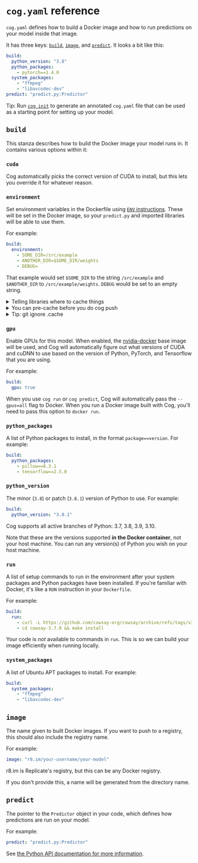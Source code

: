 # `cog.yaml` reference

`cog.yaml` defines how to build a Docker image and how to run predictions on your model inside that image.

It has three keys: [`build`](#build), [`image`](#image), and [`predict`](#predict). It looks a bit like this:

```yaml
build:
  python_version: "3.8"
  python_packages:
    - pytorch==1.4.0
  system_packages:
    - "ffmpeg"
    - "libavcodec-dev"
predict: "predict.py:Predictor"
```

Tip: Run [`cog init`](getting-started-own-model#initialization) to generate an annotated `cog.yaml` file that can be used as a starting point for setting up your model.

## `build`

This stanza describes how to build the Docker image your model runs in. It contains various options within it:

<!-- Alphabetical order, please! -->

### `cuda`

Cog automatically picks the correct version of CUDA to install, but this lets you override it for whatever reason.

### `environment`

Set environment variables in the Dockerfile using [`ENV` instructions](https://docs.docker.com/engine/reference/builder/#env).
These will be set in the Docker image, so your `predict.py` and imported libraries will be able to use them.

For example:

```yaml
build:
  environment:
    - SOME_DIR=/src/example
    - ANOTHER_DIR=$SOME_DIR/weights
    - DEBUG=
```

That example would set `$SOME_DIR` to the string `/src/example` and `$ANOTHER_DIR` to `/src/example/weights`.  `DEBUG` would be set to an empty string.

<details>
<summary>Telling libraries where to cache things</summary>

Cog already re-uses `/src/` across invocations; so, if we tell libraries to cache inside of `/src/`, the cached files will be persisted across invocations.

Caching between runs will "just work" for some libraries, including PyTorch.
This is because Cog now sets the default of `XDG_CACHE_HOME=/src/.cache`. You can override it if needed.
[PyTorch](https://pytorch.org/docs/stable/hub.html#:~:text=XDG_CACHE_HOME) and many popular libraries [such as HF](https://huggingface.co/transformers/v4.0.1/installation.html#caching-models)
support using `XDG_CACHE_HOME` to tell them where to put their cache.
(`XDG_CACHE_HOME` is part of [a standard.](https://specifications.freedesktop.org/basedir-spec/basedir-spec-latest.html#:~:text=%24XDG_CACHE_HOME%20defines%20the%20base%20directory%20relative%20to%20which%20user%2Dspecific%20non%2Dessential%20data%20files%20should%20be%20stored.%20If%20%24XDG_CACHE_HOME%20is%20either%20not%20set%20or%20empty%2C%20a%20default%20equal%20to%20%24HOME/.cache%20should%20be%20used.))
 
PyTorch users do not need to set [`TORCH_HOME`](https://pytorch.org/docs/stable/hub.html#:~:text=TORCH_HOME) because [PyTorch respects `XDG_CACHE_HOME`](https://pytorch.org/docs/stable/hub.html#:~:text=XDG_CACHE_HOME) and Cog sets `XDG_CACHE_HOME` by default. But if you want to, you can set `TORCH_HOME`, or any environment variables you want.

If you need to store additional files inside `/src/.cache`, that's easy too:

```yaml
build:
  environment:
    - EXAMPLE=$XDG_CACHE_HOME/example
```

In that case `$EXAMPLE` would be set to `/src/.cache/example`. The default value of `XDG_CACHE_HOME` is `/src/.cache`.

</details>

<details>
<summary>You can pre-cache before you do cog push</summary>

Whatever is within `/src/` when you do `cog push` will get "baked" into the image, so you can use this feature to "pre-cache" data. Pre-caching can help your model start faster by skipping data downloads. Just store/read data within `/src/` or `/src/.cache`.

In other words, if your `predict.py` downloads data to `/src/.cache` or `$XDG_CACHE_HOME`, you could do `cog predict` once locally before you do `cog push`.

It is somewhat common for Cog users to make their `predict.py` fetch data before the prediction really begins. If you want to do it this way,
just make sure it is saving the data within `/src/`, `/src/.cache/`, or a subdirectory.

If you have a separate preparation script to be run on the host machine, it's up to you how to do it. 
We'd recommend using the same environment variable(s) in that script and your `cog.yaml`.
On your host, you'd just make sure the data winds up in the working directory, corresponding to `/src/` or `/src/.cache/`.

**Warning:** You should **not** copy the whole `~/.cache` directory from your host, as it could contain sensitive/unrelated files. Copy only what you need.

</details>

<details>
<summary>Tip: git ignore .cache</summary>

You may already have `.cache` in your `.gitignore`. If not, you can add it easily:

```shell
git ignore .cache
git add .gitignore
git commit -m "Ignore .cache"
```

</details>

### `gpu`

Enable GPUs for this model. When enabled, the [nvidia-docker](https://github.com/NVIDIA/nvidia-docker) base image will be used, and Cog will automatically figure out what versions of CUDA and cuDNN to use based on the version of Python, PyTorch, and Tensorflow that you are using.

For example:

```yaml
build:
  gpu: true
```

When you use `cog run` or `cog predict`, Cog will automatically pass the `--gpus=all` flag to Docker. When you run a Docker image built with Cog, you'll need to pass this option to `docker run`.

### `python_packages`

A list of Python packages to install, in the format `package==version`. For example:

```yaml
build:
  python_packages:
    - pillow==8.3.1
    - tensorflow==2.5.0
```

### `python_version`

The minor (`3.8`) or patch (`3.8.1`) version of Python to use. For example:

```yaml
build:
  python_version: "3.8.1"
```

Cog supports all active branches of Python: 3.7, 3.8, 3.9, 3.10.

Note that these are the versions supported **in the Docker container**, not your host machine. You can run any version(s) of Python you wish on your host machine.

### `run`

A list of setup commands to run in the environment after your system packages and Python packages have been installed. If you're familiar with Docker, it's like a `RUN` instruction in your `Dockerfile`.

For example:

```yaml
build:
  run:
    - curl -L https://github.com/cowsay-org/cowsay/archive/refs/tags/v3.7.0.tar.gz | tar -xzf -
    - cd cowsay-3.7.0 && make install
```

Your code is _not_ available to commands in `run`. This is so we can build your image efficiently when running locally.

### `system_packages`

A list of Ubuntu APT packages to install. For example:

```yaml
build:
  system_packages:
    - "ffmpeg"
    - "libavcodec-dev"
```

## `image`

The name given to built Docker images. If you want to push to a registry, this should also include the registry name.

For example:

```yaml
image: "r8.im/your-username/your-model"
```

r8.im is Replicate's registry, but this can be any Docker registry.

If you don't provide this, a name will be generated from the directory name.

## `predict`

The pointer to the `Predictor` object in your code, which defines how predictions are run on your model.

For example:

```yaml
predict: "predict.py:Predictor"
```

See [the Python API documentation for more information](python.md).
